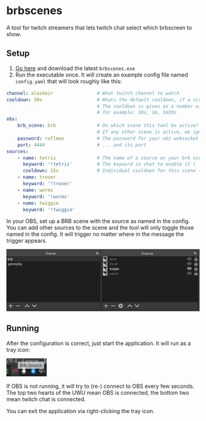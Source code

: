 # brbscenes

A tool for twitch streamers that lets twitch chat select which brbscreen to show.

## Setup

1. [Go here](https://github.com/tlanfer/brbscenes/releases/tag/latest) and download the latest `brbscenes.exe`
2. Run the executable once. It will create an example config file named `config.yaml` that will look roughly like this:

```yaml
channel: alasdair                # What twitch channel to watch
cooldown: 30s                    # Whats the default cooldown, if a screen doesnt have a custom cooldown
                                 # The cooldown is given as a number with a unit (see https://pkg.go.dev/time#ParseDuration) 
                                 # for example: 30s, 1m, 1m30s
obs:
    brb_scene: brb               # On which scene this tool be active?
                                 # If any other scene is active, we ignore all chat messages 
    password: roflmao            # The password for your obs websocket server
    port: 4444                   # ... and its port
sources:
    - name: tetris               # The name of a source on your brb scene
      keyword: '!tetris'         # The keyword in chat to enable it ( '!'-prefix is optional)
      cooldown: 15s              # Individual cooldown for this scene (optional)
    - name: trover
      keyword: '!trover'
    - name: worms
      keyword: '!worms'
    - name: twiggie
      keyword: '!twiggie'
```

In your OBS, set up a BRB scene with the source as named in the config.
You can add other sources to the scene and the tool will only toggle those named in the config.
It will trigger no matter where in the message the trigger appears.

![obs sources](docs/obs.png)

## Running

After the configuration is correct, just start the application. It will run as a tray icon:

![tray icon](docs/trayicon.png)

If OBS is not running, it will try to (re-) connect to OBS every few seconds.
The top two hearts of the UWU mean OBS is connected, the bottom two mean twitch chat is connected.


You can exit the application via right-clicking the tray icon.

